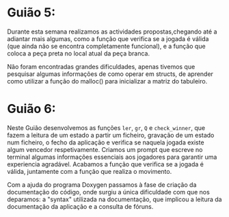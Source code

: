 # Guião 5:

Durante esta semana realizamos as actividades propostas,chegando até a adiantar mais algumas, como a função que verifica se a jogada é válida (que ainda não se encontra completamente funcional),
e a função que coloca a peça preta no local atual da peça branca.

Não foram encontradas grandes dificuldades, apenas tivemos que pesquisar algumas informações de como operar em structs, de aprender como utilizar a função do malloc() para inicializar a matriz do tabuleiro.


# Guião 6:

Neste Guião desenvolvemos as funções `ler`, `gr`, `Q` e `check_winner`, que fazem a leitura de um estado a partir um ficheiro, gravação de um estado num ficheiro, o fecho da aplicação e verifica se naquela jogada existe algum vencedor respetivamente.
Criamos um prompt que escreve no terminal algumas informações essenciais aos jogadores para garantir uma experiencia agradável.
Acabamos a função que verifica se a jogada é válida, juntamente com a função que realiza o movimento.

Com a ajuda do programa Doxygen passamos à fase de criação da documentação do código, onde surgiu a única dificuldade com que nos deparamos: a "syntax" utilizada na documentação, que implicou a leitura da documentação da aplicação e a consulta de fóruns.
